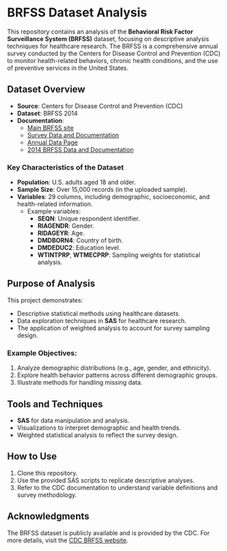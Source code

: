 # BRFSS Dataset Analysis

This repository contains an analysis of the **Behavioral Risk Factor Surveillance System (BRFSS)** dataset, focusing on descriptive analysis techniques for healthcare research. The BRFSS is a comprehensive annual survey conducted by the Centers for Disease Control and Prevention (CDC) to monitor health-related behaviors, chronic health conditions, and the use of preventive services in the United States.

## Dataset Overview

- **Source**: Centers for Disease Control and Prevention (CDC)
- **Dataset**: BRFSS 2014
- **Documentation**:
  - [Main BRFSS site](https://www.cdc.gov/brfss/index.html)
  - [Survey Data and Documentation](https://www.cdc.gov/brfss/data_documentation/index.htm)
  - [Annual Data Page](https://www.cdc.gov/brfss/annual_data/annual_data.htm)
  - [2014 BRFSS Data and Documentation](https://www.cdc.gov/brfss/annual_data/annual_2014.html)

### Key Characteristics of the Dataset
- **Population**: U.S. adults aged 18 and older.
- **Sample Size**: Over 15,000 records (in the uploaded sample).
- **Variables**: 29 columns, including demographic, socioeconomic, and health-related information.
  - Example variables:
    - **SEQN**: Unique respondent identifier.
    - **RIAGENDR**: Gender.
    - **RIDAGEYR**: Age.
    - **DMDBORN4**: Country of birth.
    - **DMDEDUC2**: Education level.
    - **WTINTPRP**, **WTMECPRP**: Sampling weights for statistical analysis.

## Purpose of Analysis
This project demonstrates:
- Descriptive statistical methods using healthcare datasets.
- Data exploration techniques in **SAS** for healthcare research.
- The application of weighted analysis to account for survey sampling design.

### Example Objectives:
1. Analyze demographic distributions (e.g., age, gender, and ethnicity).
2. Explore health behavior patterns across different demographic groups.
3. Illustrate methods for handling missing data.

## Tools and Techniques
- **SAS** for data manipulation and analysis.
- Visualizations to interpret demographic and health trends.
- Weighted statistical analysis to reflect the survey design.

## How to Use
1. Clone this repository.
2. Use the provided SAS scripts to replicate descriptive analyses.
3. Refer to the CDC documentation to understand variable definitions and survey methodology.

## Acknowledgments
The BRFSS dataset is publicly available and is provided by the CDC. For more details, visit the [CDC BRFSS website](https://www.cdc.gov/brfss/).

